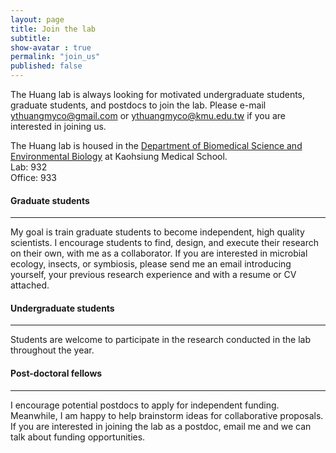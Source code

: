 ```yaml
---
layout: page
title: Join the lab
subtitle: 
show-avatar : true
permalink: "join_us"
published: false
---
```

The Huang lab is always looking for motivated undergraduate students, graduate students, and postdocs to join the lab. Please e-mail ythuangmyco@gmail.com or ythuangmyco@kmu.edu.tw if you are interested in joining us.

The Huang lab is housed in the [Department of Biomedical Science and Environmental Biology](https://biology.kmu.edu.tw/index.php/zh-TW/) at Kaohsiung Medical School.<br>
Lab: 932<br>
Office: 933<br>

<h4>Graduate students</h4>
<hr/>
My goal is train graduate students to become independent, high quality scientists. I encourage students to find, design, and execute their research on their own, with me as a collaborator. If you are interested in microbial ecology, insects, or symbiosis, please send me an email introducing yourself, your previous research experience and with a resume or CV attached.

<h4>Undergraduate students</h4>
<hr/>
Students are welcome to participate in the research conducted in the lab throughout the year.

<h4>Post-doctoral fellows</h4>
<hr/>
I encourage potential postdocs to apply for independent funding. Meanwhile, I am happy to help brainstorm ideas for collaborative proposals. If you are interested in joining the lab as a postdoc, email me and we can talk about funding opportunities.
